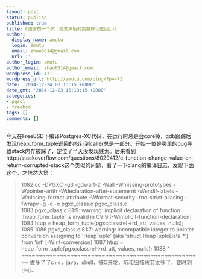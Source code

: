 ```yaml
---
layout: post
status: publish
published: true
title: C语言的一个坑：隐式声明的函数默认返回int
author:
  display_name: amutu
  login: amutu
  email: zhao6014@gmail.com
  url: ''
author_login: amutu
author_email: zhao6014@gmail.com
wordpress_id: 471
wordpress_url: http://amutu.com/blog/?p=471
date: '2014-12-24 00:13:15 +0800'
date_gmt: '2014-12-23 16:13:15 +0800'
categories:
- pgsql
- freebsd
tags: []
comments: []
---
```

今天在FreeBSD下编译Postgres-XC代码，在运行时总是会core掉，gdb跟踪后发现heap_form_tuple返回的指针到caller总是一部分。开始一位是哪里的bug导致stack内存被踩了，定位了半天没发现线索。后来看到http://stackoverflow.com/questions/8029412/c-function-change-value-on-return-corrupted-stack这个类似的问题，看了一下clang的编译日志，发现下面这个，才恍然大悟：
>1082 cc -DPGXC -g3 -gdwarf-2 -Wall -Wmissing-prototypes -Wpointer-arith -Wdeclaration-after-stateme nt -Wendif-labels -Wmissing-format-attribute -Wformat-security -fno-strict-aliasing -fwrapv -g -c -o pgxc_class.o pgxc_class.c<br />
>1083 pgxc_class.c:81:9: warning: implicit declaration of function 'heap_form_tuple' is invalid in C9 9 [-Wimplicit-function-declaration]
>1084 htup = heap_form_tuple(pgxcclassrel->rd_att, values, nulls);
>1085 
>1086 pgxc_class.c:81:7: warning: incompatible integer to pointer conversion assigning to 'HeapTuple' (aka 'struct HeapTupleData *') from 'int' [-Wint-conversion]
>1087 htup = heap_form_tuple(pgxcclassrel->rd_att, values, nulls);
>1088 ^ ~~~~~~~~~~~~~~~~~~~~~~~~~~~~~~~~~~~~~~~~~~~~~~~~~~~~
做多了了c++，java，shell，搞C开发，坑和细枝末节太多了，要时刻小心。
